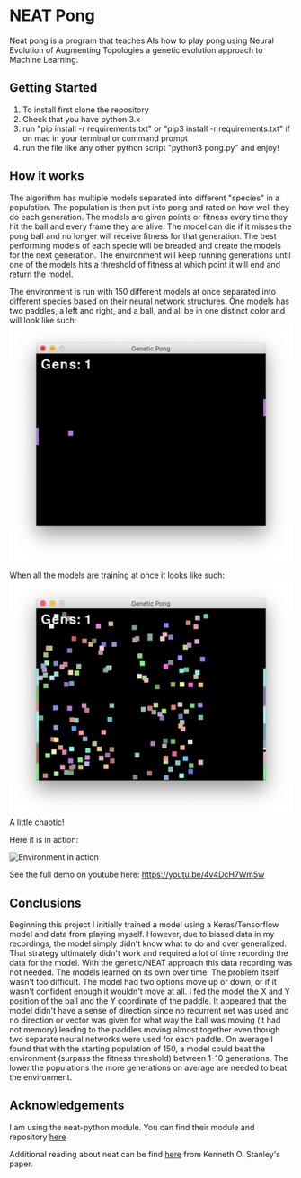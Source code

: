 # NEAT Pong
Neat pong is a program that teaches AIs how to play pong using Neural Evolution of Augmenting Topologies a genetic evolution approach to Machine Learning.

## Getting Started
1. To install first clone the repository
2. Check that you have python 3.x
3. run "pip install -r requirements.txt" or "pip3 install -r requirements.txt" if on mac in your terminal or command prompt
4. run the file like any other python script "python3 pong.py" and enjoy!

## How it works
The algorithm has multiple models separated into different "species" in a population. The population is then put into pong and rated on how well they do each generation. The models are given points or fitness every time they hit the ball and every frame they are alive. The model can die if it misses the pong ball and no longer will receive fitness for that generation. The best performing models of each specie will be breaded and create the models for the next generation. The environment will keep running generations until one of the models hits a threshold of fitness at which point it will end and return the model.

The environment is run with 150 different models at once separated into different species based on their neural network structures. One models has two paddles, a left and right, and a ball, and all be in one distinct color and will look like such: ![Single Model](media/single_model.png)

When all the models are training at once it looks like such:
![150 Models Training](media/150_population.png)
A little chaotic!


Here it is in action:

![Environment in action](https://media.giphy.com/media/lrVnvb9xhYqDl7QFiv/giphy.gif)

See the full demo on youtube here: https://youtu.be/4v4DcH7Wm5w

## Conclusions
Beginning this project I initially trained a model using a Keras/Tensorflow model and data from playing myself. However, due to biased data in my recordings, the model simply didn't know what to do and over generalized. That strategy ultimately didn't work and required a lot of time recording the data for the model. With the genetic/NEAT approach this data recording was not needed. The models learned on its own over time. 
The problem itself wasn't too difficult. The model had two options move up or down, or if it wasn't confident enough it wouldn't move at all. I fed the model the X and Y position of the ball and the Y coordinate of the paddle. It appeared that the model didn't have a sense of direction since no recurrent net was used and no direction or vector was given for what way the ball was moving (it had not memory) leading to the paddles moving almost together even though two separate neural networks were used for each paddle. On average I found that with the starting population of 150, a model could beat the environment (surpass the fitness threshold) between 1-10 generations. The lower the populations the more generations on average are needed to beat the environment.


## Acknowledgements
I am using the neat-python module. You can find their module and repository [here](https://github.com/CodeReclaimers/neat-python)

Additional reading about neat can be find [here](http://www.cs.utexas.edu/~ai-lab/pubs/stanley.gecco02_1.pdf) from Kenneth O. Stanley's paper.

